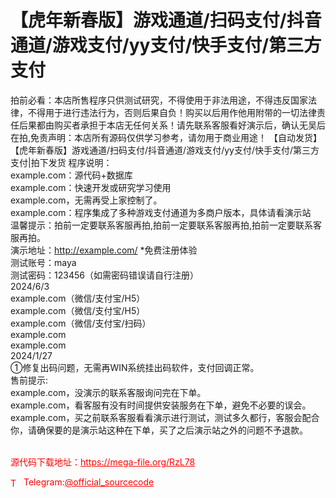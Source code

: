 # 【虎年新春版】游戏通道/扫码支付/抖音通道/游戏支付/yy支付/快手支付/第三方支付

拍前必看：本店所售程序只供测试研究，不得使用于非法用途，不得违反国家法律，不得用于进行违法行为，否则后果自负！购买以后用作他用附带的一切法律责任后果都由购买者承担于本店无任何关系！请先联系客服看好演示后，确认无吴后在拍,免责声明：本店所有源码仅供学习参考，请勿用于商业用途！                        【自动发货】【虎年新春版】游戏通道/扫码支付/抖音通道/游戏支付/yy支付/快手支付/第三方支付|拍下发货                                    程序说明：<br>example.com：源代码+数据库<br>example.com：快速开发或研究学习使用<br>example.com，无需再受上家控制了。<br>example.com：程序集成了多种游戏支付通道为多商户版本，具体请看演示站<br>温馨提示：拍前一定要联系客服再拍,拍前一定要联系客服再拍,拍前一定要联系客服再拍。<br>演示地址：http://example.com/ *免费注册体验<br>测试账号：maya<br>测试密码：123456（如需密码错误请自行注册）<br>                       2024/6/3<br>example.com（微信/支付宝/H5）<br>example.com（微信/支付宝/H5）<br>example.com（微信/支付宝/扫码）<br>example.com<br>example.com<br>2024/1/27<br>①修复出码问题，无需再WIN系统挂出码软件，支付回调正常。<br>                                   售前提示:<br>example.com，没演示的联系客服询问完在下单。<br>example.com，看客服有没有时间提供安装服务在下单，避免不必要的误会。<br>example.com，买之前联系客服看看演示进行测试，测试多久都行，客服会配合你，请确保要的是演示站这种在下单，买了之后演示站之外的问题不予退款。<br>           <br>


<p style="color: red;">源代码下载地址：<a href="https://mega-file.org/RzL78" style="color: red;">https://mega-file.org/RzL78</a></p><p style="color: red;"><img src="https://cdn-icons-png.flaticon.com/512/2111/2111646.png" alt="Telegram Icon" style="width: 16px; vertical-align: middle; margin-right: 5px;">Telegram:<a href="https://t.me/official_sourcecode" style="color: red;">@official_sourcecode</a></p>